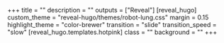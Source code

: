 +++
title = ""
description = ""
outputs = ["Reveal"]
[reveal_hugo]
custom_theme = "reveal-hugo/themes/robot-lung.css"
margin = 0.15
highlight_theme = "color-brewer"
transition = "slide"
transition_speed = "slow"
[reveal_hugo.templates.hotpink]
class = ""
background = ""
+++

